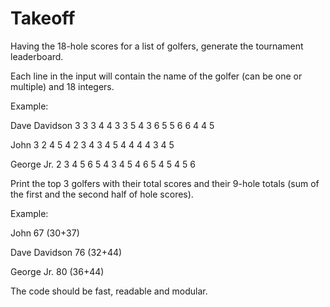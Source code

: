 # Takeoff

Having the 18-hole scores for a list of golfers, generate the tournament leaderboard.

Each line in the input will contain the name of the golfer (can be one or multiple) and 18 integers.

Example:

Dave Davidson 3 3 3 4 4 3 3 5 4 3 6 5 5 6 6 4 4 5

John 3 2 4 5 4 2 3 4 3 4 5 4 4 4 4 3 4 5

George Jr. 2 3 4 5 6 5 4 3 4 5 4 6 5 4 5 4 5 6

Print the top 3 golfers with their total scores and their 9-hole totals (sum of the first and the second half of hole scores).

Example:

John 67 (30+37)

Dave Davidson 76 (32+44)

George Jr. 80 (36+44)

The code should be fast, readable and modular.


